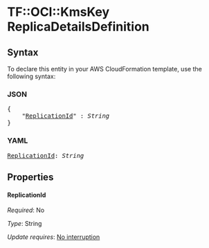 # TF::OCI::KmsKey ReplicaDetailsDefinition

## Syntax

To declare this entity in your AWS CloudFormation template, use the following syntax:

### JSON

<pre>
{
    "<a href="#replicationid" title="ReplicationId">ReplicationId</a>" : <i>String</i>
}
</pre>

### YAML

<pre>
<a href="#replicationid" title="ReplicationId">ReplicationId</a>: <i>String</i>
</pre>

## Properties

#### ReplicationId

_Required_: No

_Type_: String

_Update requires_: [No interruption](https://docs.aws.amazon.com/AWSCloudFormation/latest/UserGuide/using-cfn-updating-stacks-update-behaviors.html#update-no-interrupt)


